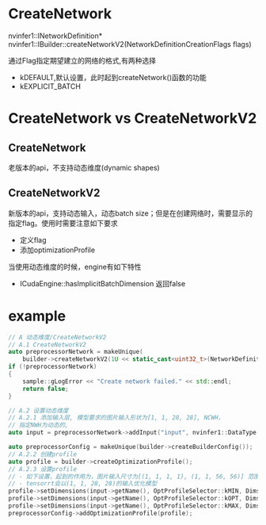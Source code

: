 <!--
 * @Author: Lexcalibur
 * @Date: 2022-01-16 11:53:47
 * @LastEditors: Lexcalibur
 * @LastEditTime: 2022-01-16 13:38:55
 * @FilePath: /notebook/tensorrt/createNetwork.md
-->

# CreateNetwork

nvinfer1::INetworkDefinition* nvinfer1::IBuilder::createNetworkV2(NetworkDefinitionCreationFlags flags)  

通过Flag指定期望建立的网络的格式,有两种选择
- kDEFAULT,默认设置，此时起到createNetwork()函数的功能
- kEXPLICIT_BATCH 

# CreateNetwork vs CreateNetworkV2

## CreateNetwork
老版本的api，不支持动态维度(dynamic shapes)

## CreateNetworkV2
新版本的api，支持动态输入，动态batch size；但是在创建网络时，需要显示的指定flag。使用时需要注意如下要求
- 定义flag
- 添加optimizationProfile  


当使用动态维度的时候，engine有如下特性
- ICudaEngine::hasImplicitBatchDimension 返回false

# example

```cpp
// A 动态维度/CreateNetworkV2
// A.1 CreateNetworkV2
auto preprocessorNetwork = makeUnique(
    builder->createNetworkV2(1U << static_cast<uint32_t>(NetworkDefinitionCreationFlag::kEXPLICIT_BATCH)));
if (!preprocessorNetwork)
{
    sample::gLogError << "Create network failed." << std::endl;
    return false;
}

// A.2 设置动态维度
// A.2.1 添加输入层, 模型要求的图片输入形状为[1, 1, 28, 28], NCWH， 
// 指定NWH为动态的,
auto input = preprocessorNetwork->addInput("input", nvinfer1::DataType::kFLOAT, Dims4{-1, 1, -1, -1});

auto preprocessorConfig = makeUnique(builder->createBuilderConfig());
// A.2.2 创建profile
auto profile = builder->createOptimizationProfile();
// A.2.3 设置profile
// - 如下设置，起到的作用为，图片输入尺寸为[(1, 1, 1, 1), (1, 1, 56, 56)] 范围
// - tensorrt会以(1, 1, 28, 28)的输入优化模型
profile->setDimensions(input->getName(), OptProfileSelector::kMIN, Dims4{1, 1, 1, 1});
profile->setDimensions(input->getName(), OptProfileSelector::kOPT, Dims4{1, 1, 28, 28});
profile->setDimensions(input->getName(), OptProfileSelector::kMAX, Dims4{1, 1, 56, 56});
preprocessorConfig->addOptimizationProfile(profile);
```


